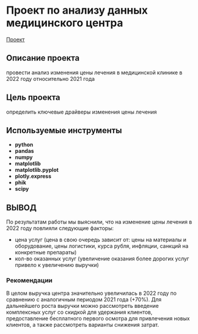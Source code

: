 # Проект по анализу данных медицинского центра
[Проект](https://github.com/Dlizai/Portfolio/blob/d9bd946ee9363af911e2b3aff653ec51764cc343/%D0%90%D0%BD%D0%B0%D0%BB%D0%B8%D0%B7%20%D0%B4%D0%B0%D0%BD%D0%BD%D1%8B%D1%85%20%D0%BC%D0%B5%D0%B4.%20%D1%86%D0%B5%D0%BD%D1%82%D1%80%D0%B0/%D0%90%D0%BD%D0%B0%D0%BB%D0%B8%D1%82%D0%B8%D0%BA%D0%B0%20%D0%B4%D0%B0%D0%BD%D0%BD%D1%8B%D1%85%20%D0%BC%D0%B5%D0%B4%D0%B8%D1%86%D0%B8%D0%BD%D1%81%D0%BA%D0%BE%D0%B3%D0%BE%20%D1%86%D0%B5%D0%BD%D1%82%D1%80%D0%B0.ipynb)


## Описание проекта
провести анализ изменения цены лечения в медицинской клинике в 2022 году относительно 2021 года


## Цель проекта
определить ключевые драйверы изменения цены лечения


## Используемые инструменты
- **python**
- **pandas**
- **numpy**
- **matplotlib**
- **matplotlib.pyplot**
- **plotly.express**
- **phik**
- **scipy**


## ВЫВОД
По результатам работы мы выяснили, что на изменение цены лечения в 2022 году повлияли следующие факторы:
- цена услуг (цена в свою очередь зависит от: цены на материалы и оборудование, цены логистики, курса рубля, инфляции, санкций на конкретные препараты)
- кол-во оказанных услуг (увеличение оказания более дорогих услуг привело к увеличению выручки)

### Рекомендации
В целом выручка центра значительно увеличилась в 2022 году по сравнению с аналогичным периодом 2021 года (+70%). Для дальнейшего роста выручки можно рассмотреть введение комплексных услуг со скидкой для удержания клиентов, предоставление бесплатного первого осмотра для привлечения новых клиентов, а также рассмотреть варианты снижения затрат.
